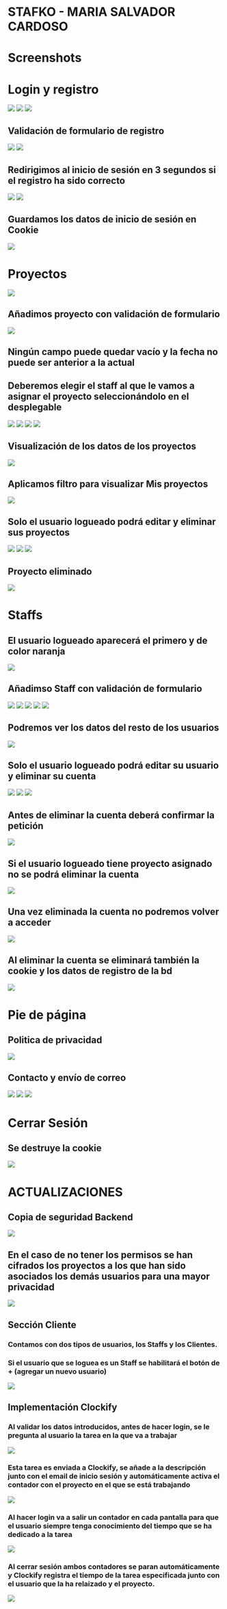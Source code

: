# STAFKO - MARIA SALVADOR CARDOSO


# Screenshots

# Login y registro
<img src="screenshots/login.png">
<img src="screenshots/loginError.png">

<img src="screenshots/registro.png">

## Validación de formulario de registro
<img src="screenshots/validacionRegistro.png">
<img src="screenshots/validacionFechaRegistro.png">

## Redirigimos al inicio de sesión en 3 segundos si el registro ha sido correcto
<img src="screenshots/exitoRegistro.png">

<img src="screenshots/loginCorrecto.png">

## Guardamos los datos de inicio de sesión en Cookie
<img src="screenshots/cookies.png">



# Proyectos
<img src="screenshots/proyectos.png">

## Añadimos proyecto con validación de formulario
<img src="screenshots/añadirProyecto.png">

## Ningún campo puede quedar vacío y la fecha no puede ser anterior a la actual
## Deberemos elegir el staff al que le vamos a asignar el proyecto seleccionándolo en el desplegable
<img src="screenshots/validacionAñadirProyecto.png">
<img src="screenshots/validacionFechaAñadirProyecto.png">
<img src="screenshots/exitoAñadirProyecto.png">
<img src="screenshots/exitoAñadirProyecto2.png">


## Visualización de los datos de los proyectos
<img src="screenshots/proyectosVerMas.png">

## Aplicamos filtro para visualizar Mis proyectos 
<img src="screenshots/misProyectos.png">

## Solo el usuario logueado podrá editar y eliminar sus proyectos
<img src="screenshots/editarProyecto.png">
<img src="screenshots/editarProyecto2.png">
<img src="screenshots/exitoEditarProyecto.png">

## Proyecto eliminado
<img src="screenshots/eliminarProyecto.png">


# Staffs
## El usuario logueado aparecerá el primero y de color naranja
<img src="screenshots/staffs.png">

## Añadimso Staff con validación de formulario
<img src="screenshots/añadirStaff.png">
<img src="screenshots/validacionAñadirStaff.png">
<img src="screenshots/validacionFechaAñadirStaff.png">
<img src="screenshots/exitoAñadirStaff.png">
<img src="screenshots/exitoAñadirStaff2.png">

## Podremos ver los datos del resto de los usuarios
<img src="screenshots/staffsVerMas.png">

## Solo el usuario logueado podrá editar su usuario y eliminar su cuenta
<img src="screenshots/editarMisDatos.png">
<img src="screenshots/exitoEditarMisDatos.png">
<img src="screenshots/exitoEditarMisDatos2.png">

## Antes de eliminar la cuenta deberá confirmar la petición
<img src="screenshots/eliminaCuentaConfirmacion.png">

## Si el usuario logueado tiene proyecto asignado no se podrá eliminar la cuenta
<img src="screenshots/eliminaCuentaCancelacion.png">

## Una vez eliminada la cuenta no podremos volver a acceder
<img src="screenshots/exitoEliminaCuenta.png">

## Al eliminar la cuenta se eliminará también la cookie y los datos de registro de la bd
<img src="screenshots/eliminaCuentaCookie.png">



# Pie de página
## Politica de privacidad
<img src="screenshots/politicaPrivacidad.png">

## Contacto y envío de correo
<img src="screenshots/contacto.png">
<img src="screenshots/exitoContacto.png">
<img src="screenshots/exitoContactoEmail.png">


# Cerrar Sesión
## Se destruye la cookie
<img src="screenshots/cerrarSesionCookie.png">


# ACTUALIZACIONES

## Copia de seguridad Backend
<img src="screenshots/copia_seguridad.png">

## En el caso de no tener los permisos se han cifrados los proyectos a los que han sido asociados los demás usuarios para una mayor privacidad 
<img src="screenshots/estiloModal.png">

## Sección Cliente
### Contamos con dos tipos de usuarios, los Staffs y los Clientes.
### Si el usuario que se loguea es un Staff se habilitará el botón de + (agregar un nuevo usuario)
<img src="screenshots/clientes.png">

## Implementación Clockify

### Al validar los datos introducidos, antes de hacer login, se le pregunta al usuario la tarea en la que va a trabajar
<img src="screenshots/clocki1.png">

### Esta tarea es enviada a Clockify, se añade a la descripción junto con el email de inicio sesión y automáticamente activa el contador con el proyecto en el que se está trabajando 
<img src="screenshots/clocki3.png">

### Al hacer login va a salir un contador en cada pantalla para que el usuario siempre tenga conocimiento del tiempo que se ha dedicado a la tarea
<img src="screenshots/clocki2.png">

### Al cerrar sesión ambos contadores se paran automáticamente y Clockify registra el tiempo de la tarea especificada junto con el usuario que la ha relaizado y el proyecto.
<img src="screenshots/clocki4.png">
